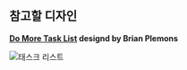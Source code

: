 ## 참고할 디자인

**[Do More Task List](https://dribbble.com/shots/5985329-Do-More-Task-List/attachments/11174366?mode=media) designd by Brian Plemons**

![태스크 리스트](https://cdn.dribbble.com/users/28033/screenshots/5985329/media/e6f6927e747fd47891fcbb01789a7175.png)

